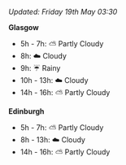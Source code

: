*Updated: Friday 19th May 03:30*

**Glasgow**

* 5h - 7h: :partly_sunny: Partly Cloudy
* 8h: :cloud: Cloudy
* 9h: :umbrella: Rainy
* 10h - 13h: :cloud: Cloudy
* 14h - 16h: :partly_sunny: Partly Cloudy

**Edinburgh**

* 5h - 7h: :partly_sunny: Partly Cloudy
* 8h - 13h: :cloud: Cloudy
* 14h - 16h: :partly_sunny: Partly Cloudy
